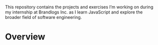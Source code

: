 This repository contains the projects and exercises I’m working on during my internship at Brandlogs Inc. as I learn JavaScript and explore the broader field of software engineering.


# Overview
